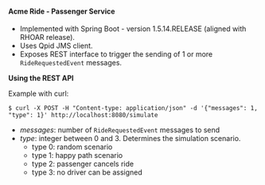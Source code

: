 #### Acme Ride - Passenger Service

* Implemented with Spring Boot - version 1.5.14.RELEASE (aligned with RHOAR release). 
* Uses Qpid JMS client.
* Exposes REST interface to trigger the sending of 1 or more `RideRequestedEvent` messages.


**Using the REST API**

Example with curl:

```
$ curl -X POST -H "Content-type: application/json" -d '{"messages": 1, "type": 1}' http://localhost:8080/simulate
```

* _messages_: number of `RideRequestedEvent` messages to send
* _type_: integer between 0 and 3. Determines the simulation scenario.
    * type 0: random scenario
    * type 1: happy path scenario
    * type 2: passenger cancels ride
    * type 3: no driver can be assigned